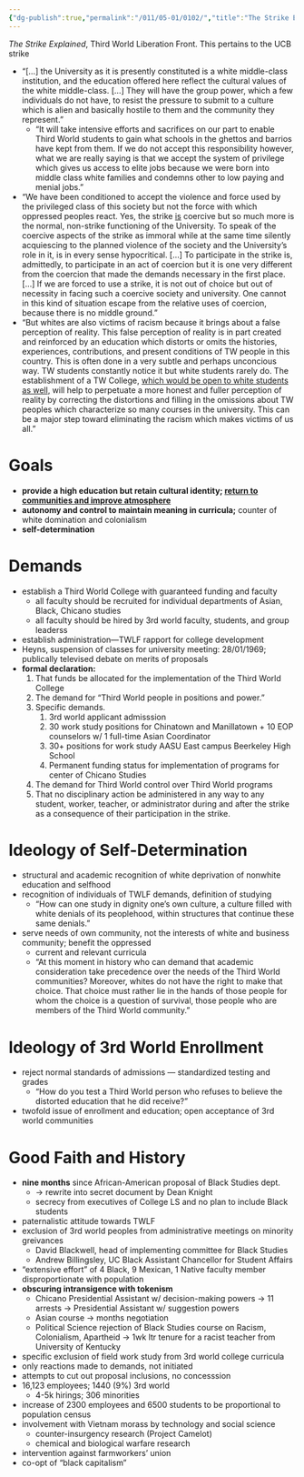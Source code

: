 ```yaml
---
{"dg-publish":true,"permalink":"/011/05-01/0102/","title":"The Strike Explained","tags":["ETHNS350"],"noteIcon":"1","created":"2024-09-26T13:45:04.152-07:00","updated":"2024-09-26T15:28:55.422-07:00"}
---
```


*The Strike Explained*, Third World Liberation Front. This pertains to the UCB strike

- “[…] the University as it is presently constituted is a white middle-class institution, and the education offered here reflect the cultural values of the white middle-class. […] They will have the group power, which a few individuals do not have, to resist the pressure to submit to a culture which is alien and basically hostile to them and the community they represent.”
	- “It will take intensive efforts and sacrifices on our part to enable Third World students to gain what schools in the ghettos and barrios have kept from them. If we do not accept this responsibility however, what we are really saying is that we accept the system of privilege which gives us access to elite jobs because we were born into middle class white families and condemns other to low paying and menial jobs.”
- “We have been conditioned to accept the violence and force used by the privileged class of this society but not the force with which oppressed peoples react. Yes, the strike <u>is</u> coercive but so much more is the normal, non-strike functioning of the University. To speak of the coercive aspects of the strike as immoral while at the same time silently acquiescing to the planned violence of the society and the University’s role in it, is in every sense hypocritical. […] To participate in the strike is, admittedly, to participate in an act of coercion but it is one very different from the coercion that made the demands necessary in the first place. […] If we are forced to use a strike, it is not out of choice but out of necessity in facing such a coercive society and university. One cannot in this kind of situation escape from the relative uses of coercion, because there is no middle ground.”
- “But whites are also victims of racism because it brings about a false perception of reality. This false perception of reality is in part created and reinforced by an education which distorts or omits the histories, experiences, contributions, and present conditions of TW people in this country. This is often done in a very subtle and perhaps unconcious way. TW students constantly notice it but white students rarely do. The establishment of a TW College, <u>which would be open to white students as well,</u> will help to perpetuate a more honest and fuller perception of reality by correcting the distortions and filling in the omissions about TW peoples which characterize so many courses in the university. This can be a major step toward eliminating the racism which makes victims of us all.”
# Goals
- **provide a high education but retain cultural identity; <u>return to communities and improve atmosphere</u>**
- **autonomy and control to maintain meaning in curricula;** counter of white domination and colonialism
- **self-determination**
# Demands
- establish a Third World College with guaranteed funding and faculty
	- all faculty should be recruited for individual departments of Asian, Black, Chicano studies
	- all faculty should be hired by 3rd world faculty, students, and group leaderss
- establish administration—TWLF rapport for college development
- Heyns, suspension of classes for university meeting: 28/01/1969; publically televised debate on merits of proposals
- **formal declaration:**
	1. That funds be allocated for the implementation of the Third World College
	2. The demand for “Third World people in positions and power.”
	3. Specific demands.
		1. 3rd world applicant admisssion
		2. 30 work study positions for Chinatown and Manillatown + 10 EOP counselors w/ 1 full-time Asian Coordinator
		3. 30+ positions for work study AASU East campus Beerkeley High School
		4. Permanent funding status for implementation of programs for center of Chicano Studies
	4. The demand for Third World control over Third World programs
	5. That no disciplinary action be administered in any way to any student, worker, teacher, or administrator during and after the strike as a consequence of their participation in the strike.
# Ideology of Self-Determination
- structural and academic recognition of white deprivation of nonwhite education and selfhood
- recognition of individuals of TWLF demands, definition of studying
	- “How can one study in dignity one’s own culture, a culture filled with white denials of its peoplehood, within structures that continue these same denials.”
- serve needs of own community, not the interests of white and business community; benefit the oppressed
	- current and relevant curricula
	- “At this moment in history who can demand that academic consideration take precedence over the needs of the Third World communities? Moreover, whites do not have the right to make that choice. That choice must rather lie in the hands of those people for whom the choice is a question of survival, those people who are members of the Third World community.”
# Ideology of 3rd World Enrollment
- reject normal standards of admissions — standardized testing and grades
	- “How do you test a Third World person who refuses to believe the distorted education that he did receive?”
- twofold issue of enrollment and education; open acceptance of 3rd world communities
# Good Faith and History
- **nine months** since African-American proposal of Black Studies dept.
	- → rewrite into secret document by Dean Knight
	- secrecy from executives of College LS and no plan to include Black students
- paternalistic attitude towards TWLF
- exclusion of 3rd world peoples from administrative meetings on minority greivances
	- David Blackwell, head of implementing committee for Black Studies
	- Andrew Billingsley, UC Black Assistant Chancellor for Student Affairs
- “extensive effort” of 4 Black, 9 Mexican, 1 Native faculty member disproportionate with population
- **obscuring intransigence with tokenism**
	- Chicano Presidential Assistant w/ decision-making powers → 11 arrests → Presidential Assistant w/ suggestion powers
	- Asian course → months negotiation
	- Political Science rejection of Black Studies course on Racism, Colonialism, Apartheid → 1wk ltr tenure for a racist teacher from University of Kentucky
- specific exclusion of field work study from 3rd world college curricula
- only reactions made to demands, not initiated
- attempts to cut out proposal inclusions, no concesssion
- 16,123 employees; 1440 (9%) 3rd world
	- 4-5k hirings; 306 minorities
- increase of 2300 employees and 6500 students to be proportional to population census
- involvement with Vietnam morass by technology and social science
	- counter-insurgency research (Project Camelot)
	- chemical and biological warfare research
- intervention against farmworkers’ union
- co-opt of “black capitalism”